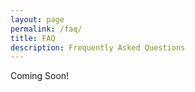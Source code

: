 ```yaml
---
layout: page
permalink: /faq/
title: FAQ
description: Frequently Asked Questions
---
```


Coming Soon!
